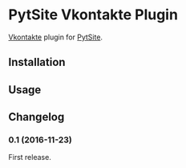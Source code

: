 # PytSite Vkontakte Plugin

[Vkontakte](https://vk.com) plugin for [PytSite](https://pytsite.xyz).


## Installation


## Usage


## Changelog

### 0.1 (2016-11-23)
First release.
